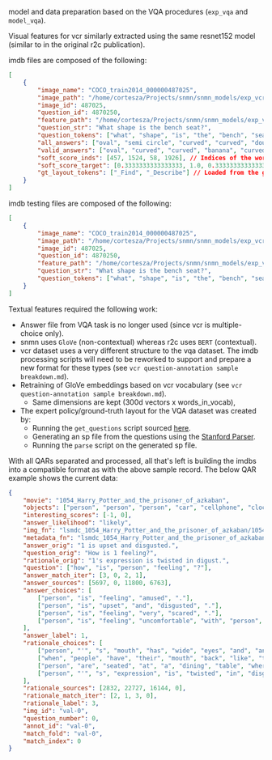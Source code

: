 model and data preparation based on the VQA procedures (`exp_vqa` and `model_vqa`).

Visual features for vcr similarly extracted using the same resnet152 model (similar to in the original r2c publication).

imdb files are composed of the following:
```json
[
    {
        "image_name": "COCO_train2014_000000487025",
        "image_path": "/home/cortesza/Projects/snmn/snmn_models/exp_vcr/coco_dataset/images/train2014/COCO_train2014_000000487025.jpg",
        "image_id": 487025,
        "question_id": 4870250,
        "feature_path": "/home/cortesza/Projects/snmn/snmn_models/exp_vcr/data/resnet152_c5_7x7/train2014/COCO_train2014_000000487025.npy",
        "question_str": "What shape is the bench seat?",
        "question_tokens": ["what", "shape", "is", "the", "bench", "seat", "?"],
        "all_answers": ["oval", "semi circle", "curved", "curved", "double curve", "banana", "curved", "wavy", "twisting", "curved"],
        "valid_answers": ["oval", "curved", "curved", "banana", "curved", "wavy", "curved"],
        "soft_score_inds": [457, 1524, 58, 1926], // Indices of the word in the answers_vqa vocabulary file.
        "soft_score_target": [0.3333333333333333, 1.0, 0.3333333333333333, 0.3333333333333333], // Calculated with the folling: min(1., <answer_count_in_valid_answers> / 3.)
        "gt_layout_tokens": ["_Find", "_Describe"] // Loaded from the gt_layout npy files using question id as key.
    }
]
```

imdb testing files are composed of the following:
```json
[
    {
        "image_name": "COCO_train2014_000000487025",
        "image_path": "/home/cortesza/Projects/snmn/snmn_models/exp_vcr/coco_dataset/images/train2014/COCO_train2014_000000487025.jpg",
        "image_id": 487025,
        "question_id": 4870250,
        "feature_path": "/home/cortesza/Projects/snmn/snmn_models/exp_vcr/data/resnet152_c5_7x7/train2014/COCO_train2014_000000487025.npy",
        "question_str": "What shape is the bench seat?",
        "question_tokens": ["what", "shape", "is", "the", "bench", "seat", "?"]
    }
]
```

Textual features required the following work:
* Answer file from VQA task is no longer used (since vcr is multiple-choice only).
* snmn uses `GloVe` (non-contextual) whereas r2c uses `BERT` (contextual).
* vcr dataset uses a very different structure to the vqa dataset. The imdb processing scripts will need to be reworked to support and prepare a new format for these types (see `vcr question-annotation sample breakdown.md`).
* Retraining of GloVe embeddings based on vcr vocabulary (see `vcr question-annotation sample breakdown.md`).
  * Same dimensions are kept (300d vectors x words_in_vocab),
* The expert policy/ground-truth layout for the VQA dataset was created by:
  * Running the `get_questions` script sourced [here](https://gist.github.com/ronghanghu/67aeb391f4839611d119c73eba53bc5f).
  * Generating an sp file from the questions using the [Stanford Parser](https://nlp.stanford.edu/software/lex-parser.shtml#Download).
  * Running the `parse` script on the generated sp file.

With all QARs separated and processed, all that's left is building the imdbs into a compatible format as with the above sample record.
The below QAR example shows the current data:
```json
{
    "movie": "1054_Harry_Potter_and_the_prisoner_of_azkaban",
    "objects": ["person", "person", "person", "car", "cellphone", "clock"],
    "interesting_scores": [-1, 0],
    "answer_likelihood": "likely",
    "img_fn": "lsmdc_1054_Harry_Potter_and_the_prisoner_of_azkaban/1054_Harry_Potter_and_the_prisoner_of_azkaban_00.01.46.736-00.01.50.168@0.jpg",
    "metadata_fn": "lsmdc_1054_Harry_Potter_and_the_prisoner_of_azkaban/1054_Harry_Potter_and_the_prisoner_of_azkaban_00.01.46.736-00.01.50.168@0.json",
    "answer_orig": "1 is upset and disgusted.",
    "question_orig": "How is 1 feeling?",
    "rationale_orig": "1's expression is twisted in digust.",
    "question": ["how", "is", "person", "feeling", "?"],
    "answer_match_iter": [3, 0, 2, 1],
    "answer_sources": [5697, 0, 11800, 6763],
    "answer_choices": [
        ["person", "is", "feeling", "amused", "."],
        ["person", "is", "upset", "and", "disgusted", "."],
        ["person", "is", "feeling", "very", "scared", "."],
        ["person", "is", "feeling", "uncomfortable", "with", "person", "."]
    ],
    "answer_label": 1,
    "rationale_choices": [
        ["person", "'", "s", "mouth", "has", "wide", "eyes", "and", "an", "open", "mouth", "."],
        ["when", "people", "have", "their", "mouth", "back", "like", "that", "and", "their", "eyebrows", "lowered", "they", "are", "usually", "disgusted", "by", "what", "they", "see", "."],
        ["person", "are", "seated", "at", "a", "dining", "table", "where", "food", "would", "be", "served", "to", "them", ".", "people", "unaccustomed", "to", "odd", "or", "foreign", "dishes", "may", "make", "disgusted", "looks", "at", "the", "thought", "of", "eating", "it", "."],
        ["person", "'", "s", "expression", "is", "twisted", "in", "disgust", "."]
    ],
    "rationale_sources": [2832, 22727, 16144, 0],
    "rationale_match_iter": [2, 1, 3, 0],
    "rationale_label": 3,
    "img_id": "val-0",
    "question_number": 0,
    "annot_id": "val-0",
    "match_fold": "val-0",
    "match_index": 0
}
```
